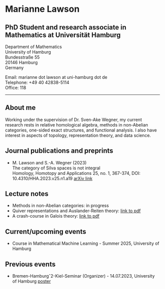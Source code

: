 # Marianne Lawson 

## PhD Student and research associate in Mathematics at Universität Hamburg


Department of Mathematics <br> University of Hamburg <br> Bundesstraße 55 <br> 20146 Hamburg <br> Germany



Email: marianne dot lawson at uni-hamburg dot de <br> Telephone: +49 40 42838-5114  <br> Office: 118

___________

## About me 

Working under the supervision of Dr. Sven-Ake Wegner, my current research rests in relative homological algebra, methods in non-Abelian categories, one-sided exact structures, and functional analysis. I also have interest in aspects of topology, representation theory, and data science.

## Journal publications and preprints


* M. Lawson and S.-A. Wegner (2023) <br> The category of Silva spaces is not integral <br> Homology, Homotopy and Applications 25, no. 1, 367-374, DOI: 10.4310/HHA.2023.v25.n1.a19 [arXiv link](https://arxiv.org/abs/2107.13901#)



## Lecture notes

* Methods in non-Abelian categories: in progress
* Quiver representations and Auslander-Reiten theory: [link to pdf](https://drive.google.com/file/d/1YN-vLHjPd50yqjLkMUeYwGYmHAkGATPW/view?usp=share_link)
* A crash-course in Galois theory: [link to pdf](https://drive.google.com/file/d/1pBR79lZmQp4OlZMj4yXZ4d83iEXCUSn1/view?usp=share_link)

## Current/upcoming events

* Course in Mathematical Machine Learning - Summer 2025, University of Hamburg

## Previous events

* Bremen-Hamburgˆ2-Kiel-Seminar (Organizer) - 14.07.2023, University of Hamburg [poster](https://drive.google.com/file/d/1AHN5aoBOfj8ejWknFAQuTFlsaq2i1pi3/view?usp=share_link)
